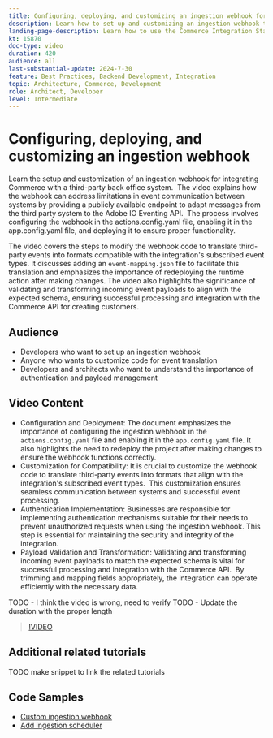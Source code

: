 ```yaml
---
title: Configuring, deploying, and customizing an ingestion webhook for integrating Commerce with a third-party system 
description: Learn how to set up and customizing an ingestion webhook to facilitate communication between Commerce and a third-party back office system.
landing-page-description: Learn how to use the Commerce Integration Starter Kit to integrate Commerce with a third party back office system using an ingestion webhook.
kt: 15870
doc-type: video
duration: 420
audience: all
last-substantial-update: 2024-7-30
feature: Best Practices, Backend Development, Integration
topic: Architecture, Commerce, Development
role: Architect, Developer
level: Intermediate
---
```

# Configuring, deploying, and customizing an ingestion webhook

Learn the setup and customization of an ingestion webhook for integrating Commerce with a third-party back office system. ​ The video explains how the webhook can address limitations in event communication between systems by providing a publicly available endpoint to adapt messages from the third party system to the Adobe IO Eventing API. ​ The process involves configuring the webhook in the actions.config.yaml file, enabling it in the app.config.yaml file, and deploying it to ensure proper functionality. 

The video covers the steps to modify the webhook code to translate third-party events into formats compatible with the integration's subscribed event types. It discusses adding an `event-mapping.json` file to facilitate this translation and emphasizes the importance of redeploying the runtime action after making changes.​ The video also highlights the significance of validating and transforming incoming event payloads to align with the expected schema, ensuring successful processing and integration with the Commerce API for creating customers.

## Audience 

* Developers who want to set up an ingestion webhook
* Anyone who wants to customize code for event translation
* Developers and architects who want to understand the importance of authentication and payload management

## Video Content

* Configuration and Deployment: The document emphasizes the importance of configuring the ingestion webhook in the `actions.config.yaml` file and enabling it in the `app.config.yaml` file. It also highlights the need to redeploy the project after making changes to ensure the webhook functions correctly.
* Customization for Compatibility: It is crucial to customize the webhook code to translate third-party events into formats that align with the integration's subscribed event types. ​ This customization ensures seamless communication between systems and successful event processing.
* Authentication Implementation: Businesses are responsible for implementing authentication mechanisms suitable for their needs to prevent unauthorized requests when using the ingestion webhook. This step is essential for maintaining the security and integrity of the integration.
* Payload Validation and Transformation: Validating and transforming incoming event payloads to match the expected schema is vital for successful processing and integration with the Commerce API. ​ By trimming and mapping fields appropriately, the integration can operate efficiently with the necessary data.

TODO - I think the video is wrong, need to verify 
TODO - Update the duration with the proper length

>[!VIDEO](https://video.tv.adobe.com/v/3431694?learn=on)

## Additional related tutorials

TODO make snippet to link the related tutorials

## Code Samples

* [Custom ingestion webhook](https://github.com/adobe/adobe-commerce-samples/tree/main/starter-kit/customize-ingestion-webhook)
* [Add ingestion scheduler](https://github.com/adobe/adobe-commerce-samples/tree/main/starter-kit/add-ingestion-scheduler)

